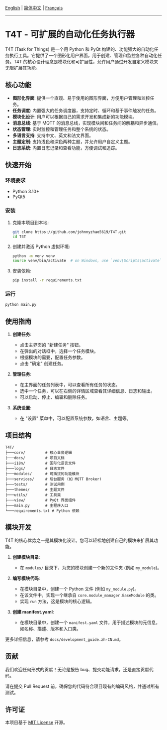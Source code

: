 [English](./README.md) | [简体中文](./README.zh-CN.md) | [Français](./README.fr.md)

---

# T4T - 可扩展的自动化任务执行器

T4T (Task for Things) 是一个用 Python 和 PyQt 构建的、功能强大的自动化任务执行工具。它提供了一个图形化用户界面，用于创建、管理和监控各种自动化任务。T4T 的核心设计理念是模块化和可扩展性，允许用户通过开发自定义模块来无限扩展其功能。

## 核心功能

*   **图形化界面**: 提供一个直观、易于使用的图形界面，方便用户管理和监控任务。
*   **任务调度**: 内置强大的任务调度器，支持定时、循环和基于事件触发的任务。
*   **模块化设计**: 用户可以根据自己的需求开发和集成新的功能模块。
*   **消息总线**: 基于 MQTT 的消息总线，实现模块间和任务间的解耦和异步通信。
*   **状态管理**: 实时监控和管理任务和整个系统的状态。
*   **多语言支持**: 支持中文、英文和法文界面。
*   **主题定制**: 支持浅色和深色两种主题，并允许用户自定义主题。
*   **日志系统**: 内置日志记录和查看功能，方便调试和追踪。

## 快速开始

### 环境要求

*   Python 3.10+
*   PyQt5

### 安装

1.  克隆本项目到本地:
    ```bash
    git clone https://github.com/johnnyzhao5619/T4T.git
    cd T4T
    ```

2.  创建并激活 Python 虚拟环境:
    ```bash
    python -m venv venv
    source venv/bin/activate  # on Windows, use `venv\Scripts\activate`
    ```

3.  安装依赖:
    ```bash
    pip install -r requirements.txt
    ```

### 运行

```bash
python main.py
```

## 使用指南

1.  **创建任务**:
    *   点击主界面的 "新建任务" 按钮。
    *   在弹出的对话框中，选择一个任务模块。
    *   根据模块的需要，配置任务参数。
    *   点击 "确定" 创建任务。

2.  **管理任务**:
    *   在主界面的任务列表中，可以查看所有任务的状态。
    *   选中一个任务，可以在右侧的详情区域查看其详细信息、日志和输出。
    *   可以启动、停止、编辑和删除任务。

3.  **系统设置**:
    *   在 "设置" 菜单中，可以配置系统参数，如语言、主题等。

## 项目结构

```
T4T/
├───core/         # 核心业务逻辑
├───docs/         # 项目文档
├───i18n/         # 国际化语言文件
├───logs/         # 日志文件
├───modules/      # 可插拔的功能模块
├───services/     # 后台服务 (如 MQTT Broker)
├───tests/        # 测试用例
├───themes/       # 主题文件
├───utils/        # 工具类
├───view/         # PyQt 界面组件
├───main.py       # 主程序入口
└───requirements.txt # Python 依赖
```

## 模块开发

T4T 的核心优势之一是其模块化设计。您可以轻松地创建自己的模块来扩展其功能。

1.  **创建模块目录**:
    *   在 `modules/` 目录下，为您的模块创建一个新的文件夹 (例如 `my_module`)。

2.  **编写模块代码**:
    *   在模块目录中，创建一个 Python 文件 (例如 `my_module.py`)。
    *   在该文件中，实现一个继承自 `core.module_manager.BaseModule` 的类。
    *   实现 `run` 方法，这是模块的核心逻辑。

3.  **创建 manifest.yaml**:
    *   在模块目录中，创建一个 `manifest.yaml` 文件，用于描述模块的元信息，如名称、描述、版本和入口类。

更多详细信息，请参考 `docs/development_guide.zh-CN.md`。

## 贡献

我们欢迎任何形式的贡献！无论是报告 bug、提交功能请求，还是直接贡献代码。

请在提交 Pull Request 前，确保您的代码符合项目现有的编码风格，并通过所有测试。

## 许可证

本项目基于 [MIT License](LICENSE) 开源。